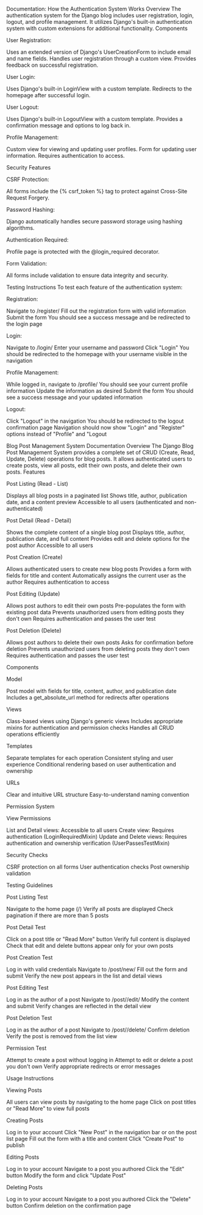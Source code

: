 Documentation: How the Authentication System Works
Overview
The authentication system for the Django blog includes user registration, login, logout, and profile management. It utilizes Django's built-in authentication system with custom extensions for additional functionality.
Components

User Registration:

Uses an extended version of Django's UserCreationForm to include email and name fields.
Handles user registration through a custom view.
Provides feedback on successful registration.


User Login:

Uses Django's built-in LoginView with a custom template.
Redirects to the homepage after successful login.


User Logout:

Uses Django's built-in LogoutView with a custom template.
Provides a confirmation message and options to log back in.


Profile Management:

Custom view for viewing and updating user profiles.
Form for updating user information.
Requires authentication to access.



Security Features

CSRF Protection:

All forms include the {% csrf_token %} tag to protect against Cross-Site Request Forgery.



Password Hashing:

Django automatically handles secure password storage using hashing algorithms.


Authentication Required:

Profile page is protected with the @login_required decorator.


Form Validation:

All forms include validation to ensure data integrity and security.



Testing Instructions
To test each feature of the authentication system:

Registration:

Navigate to /register/
Fill out the registration form with valid information
Submit the form
You should see a success message and be redirected to the login page


Login:

Navigate to /login/
Enter your username and password
Click "Login"
You should be redirected to the homepage with your username visible in the navigation


Profile Management:

While logged in, navigate to /profile/
You should see your current profile information
Update the information as desired
Submit the form
You should see a success message and your updated information


Logout:

Click "Logout" in the navigation
You should be redirected to the logout confirmation page
Navigation should now show "Login" and "Register" options instead of "Profile" and "Logout


Blog Post Management System Documentation
Overview
The Django Blog Post Management System provides a complete set of CRUD (Create, Read, Update, Delete) operations for blog posts. It allows authenticated users to create posts, view all posts, edit their own posts, and delete their own posts.
Features

Post Listing (Read - List)

Displays all blog posts in a paginated list
Shows title, author, publication date, and a content preview
Accessible to all users (authenticated and non-authenticated)


Post Detail (Read - Detail)

Shows the complete content of a single blog post
Displays title, author, publication date, and full content
Provides edit and delete options for the post author
Accessible to all users


Post Creation (Create)

Allows authenticated users to create new blog posts
Provides a form with fields for title and content
Automatically assigns the current user as the author
Requires authentication to access


Post Editing (Update)

Allows post authors to edit their own posts
Pre-populates the form with existing post data
Prevents unauthorized users from editing posts they don't own
Requires authentication and passes the user test


Post Deletion (Delete)

Allows post authors to delete their own posts
Asks for confirmation before deletion
Prevents unauthorized users from deleting posts they don't own
Requires authentication and passes the user test



Components

Model

Post model with fields for title, content, author, and publication date
Includes a get_absolute_url method for redirects after operations


Views

Class-based views using Django's generic views
Includes appropriate mixins for authentication and permission checks
Handles all CRUD operations efficiently


Templates

Separate templates for each operation
Consistent styling and user experience
Conditional rendering based on user authentication and ownership


URLs

Clear and intuitive URL structure
Easy-to-understand naming convention



Permission System

View Permissions

List and Detail views: Accessible to all users
Create view: Requires authentication (LoginRequiredMixin)
Update and Delete views: Requires authentication and ownership verification (UserPassesTestMixin)


Security Checks

CSRF protection on all forms
User authentication checks
Post ownership validation



Testing Guidelines

Post Listing Test

Navigate to the home page (/)
Verify all posts are displayed
Check pagination if there are more than 5 posts


Post Detail Test

Click on a post title or "Read More" button
Verify full content is displayed
Check that edit and delete buttons appear only for your own posts


Post Creation Test

Log in with valid credentials
Navigate to /post/new/
Fill out the form and submit
Verify the new post appears in the list and detail views


Post Editing Test

Log in as the author of a post
Navigate to /post/<id>/edit/
Modify the content and submit
Verify changes are reflected in the detail view


Post Deletion Test

Log in as the author of a post
Navigate to /post/<id>/delete/
Confirm deletion
Verify the post is removed from the list view


Permission Test

Attempt to create a post without logging in
Attempt to edit or delete a post you don't own
Verify appropriate redirects or error messages



Usage Instructions

Viewing Posts

All users can view posts by navigating to the home page
Click on post titles or "Read More" to view full posts


Creating Posts

Log in to your account
Click "New Post" in the navigation bar or on the post list page
Fill out the form with a title and content
Click "Create Post" to publish


Editing Posts

Log in to your account
Navigate to a post you authored
Click the "Edit" button
Modify the form and click "Update Post"


Deleting Posts

Log in to your account
Navigate to a post you authored
Click the "Delete" button
Confirm deletion on the confirmation page